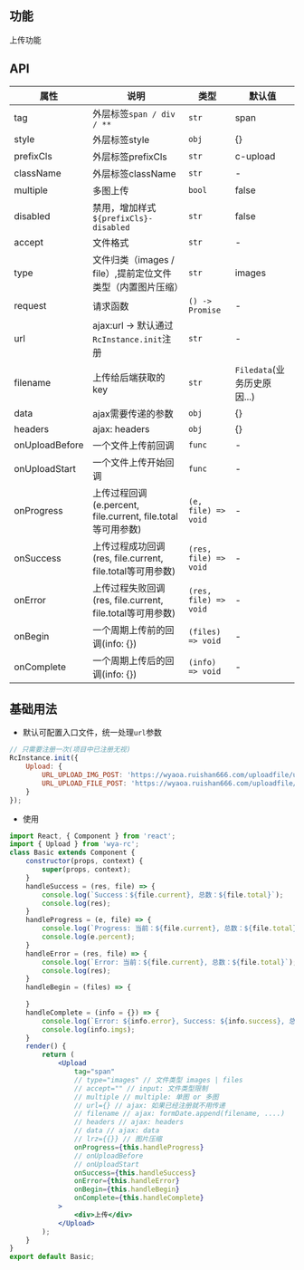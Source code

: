 ## 功能
上传功能

## API
属性 | 说明 | 类型 | 默认值
---|---|---|---
tag | 外层标签`span / div / **` | `str` | span
style | 外层标签style | `obj` | {}
prefixCls | 外层标签prefixCls | `str` | c-upload
className | 外层标签className | `str` | -
multiple | 多图上传 | `bool` | false
disabled | 禁用，增加样式`${prefixCls}-disabled` | `str` | false
accept | 文件格式 | `str` | -
type | 文件归类（images / file）,提前定位文件类型（内置图片压缩） | `str` | images
request | 请求函数 | `() -> Promise` | -
url | ajax:url -> 默认通过`RcInstance.init`注册 | `str` | -
filename | 上传给后端获取的key | `str` | `Filedata`(业务历史原因...)
data | ajax需要传递的参数 | `obj` | {}
headers | ajax: headers | `obj` | {}
onUploadBefore | 一个文件上传前回调 | `func` | -
onUploadStart | 一个文件上传开始回调 | `func` | -
onProgress | 上传过程回调(e.percent, file.current, file.total等可用参数) | `(e, file) => void` | -
onSuccess | 上传过程成功回调(res, file.current, file.total等可用参数) | `(res, file) => void` | -
onError | 上传过程失败回调(res, file.current, file.total等可用参数) | `(res, file) => void` | -
onBegin | 一个周期上传前的回调(info: {}) | `(files) => void` | -
onComplete | 一个周期上传后的回调(info: {}) | `(info) => void` | -

## 基础用法
- 默认可配置入口文件，统一处理`url`参数
```js
// 只需要注册一次(项目中已注册无视)
RcInstance.init({
	Upload: {
		URL_UPLOAD_IMG_POST: 'https://wyaoa.ruishan666.com/uploadfile/upimg.json?action=uploadimage&encode=utf-8&code=xcx',
		URL_UPLOAD_FILE_POST: 'https://wyaoa.ruishan666.com/uploadfile/upimg.json?action=uploadimage&encode=utf-8&code=xcx'
	}
});
```
- 使用
```jsx
import React, { Component } from 'react';
import { Upload } from 'wya-rc';
class Basic extends Component {
	constructor(props, context) {
		super(props, context);
	}
	handleSuccess = (res, file) => {
		console.log(`Success：${file.current}, 总数：${file.total}`);
		console.log(res);
	}
	handleProgress = (e, file) => {
		console.log(`Progress: 当前：${file.current}, 总数：${file.total}`);
		console.log(e.percent);
	}
	handleError = (res, file) => {
		console.log(`Error: 当前：${file.current}, 总数：${file.total}`);
		console.log(res);
	}
	handleBegin = (files) => {
		
	}
	handleComplete = (info = {}) => {
		console.log(`Error: ${info.error}, Success: ${info.success}, 总数：${info.total}`);
		console.log(info.imgs);
	}
	render() {
		return (
			<Upload
				tag="span"
				// type="images" // 文件类型 images | files
				// accept="" // input: 文件类型限制
				// multiple // multiple: 单图 or 多图
				// url={} // ajax: 如果已经注册就不用传递
				// filename // ajax: formDate.append(filename, ....)
				// headers // ajax: headers 
				// data // ajax: data 
				// lrz={{}} // 图片压缩
				onProgress={this.handleProgress}
				// onUploadBefore
				// onUploadStart
				onSuccess={this.handleSuccess}
				onError={this.handleError}
				onBegin={this.handleBegin}
				onComplete={this.handleComplete}
			>
				<div>上传</div>
			</Upload>
		);
	}
}
export default Basic;
```